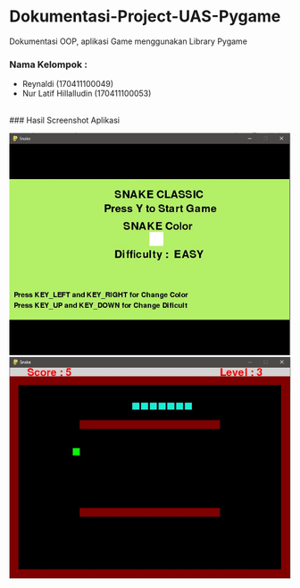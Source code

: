 # Dokumentasi-Project-UAS-Pygame
Dokumentasi OOP, aplikasi Game menggunakan Library Pygame
### Nama Kelompok :
<ul>
  <li>Reynaldi (170411100049)</li>
  <li>Nur Latif Hillalludin (170411100053)</li>
</ul>
<br>
### Hasil Screenshot Aplikasi  

![Screenshot1](/image/Screenshot_1.jpg)
![Screenshot2](/image/Screenshot_2.jpg)
